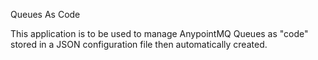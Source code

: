 Queues As Code

This application is to be used to manage AnypointMQ Queues as "code" stored in a JSON configuration file then automatically created.